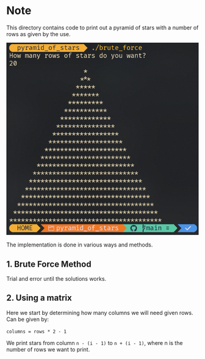 # Note
This directory contains code to print out a pyramid of stars with a number of rows as given by the use.

![alt text](image.png)

The implementation is done in various ways and methods.

## 1. Brute Force Method
Trial and error until the solutions works.

## 2. Using a matrix
Here we start by determining how many columns we will need given rows. Can be given by:

`columns = rows * 2 - 1`

We print stars from column `n - (i - 1)` to `n + (i - 1)`, where n is the number of rows we want to print.